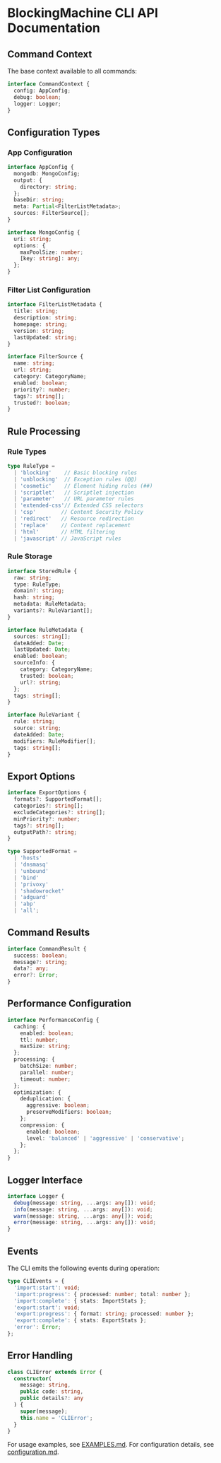 # BlockingMachine CLI API Documentation

## Command Context

The base context available to all commands:

```typescript
interface CommandContext {
  config: AppConfig;
  debug: boolean;
  logger: Logger;
}
```

## Configuration Types

### App Configuration

```typescript
interface AppConfig {
  mongodb: MongoConfig;
  output: {
    directory: string;
  };
  baseDir: string;
  meta: Partial<FilterListMetadata>;
  sources: FilterSource[];
}

interface MongoConfig {
  uri: string;
  options: {
    maxPoolSize: number;
    [key: string]: any;
  };
}
```

### Filter List Configuration

```typescript
interface FilterListMetadata {
  title: string;
  description: string;
  homepage: string;
  version: string;
  lastUpdated: string;
}

interface FilterSource {
  name: string;
  url: string;
  category: CategoryName;
  enabled: boolean;
  priority?: number;
  tags?: string[];
  trusted?: boolean;
}
```

## Rule Processing

### Rule Types

```typescript
type RuleType = 
  | 'blocking'    // Basic blocking rules
  | 'unblocking'  // Exception rules (@@)
  | 'cosmetic'    // Element hiding rules (##)
  | 'scriptlet'   // Scriptlet injection
  | 'parameter'   // URL parameter rules
  | 'extended-css'// Extended CSS selectors
  | 'csp'        // Content Security Policy
  | 'redirect'   // Resource redirection
  | 'replace'    // Content replacement
  | 'html'       // HTML filtering
  | 'javascript' // JavaScript rules
```

### Rule Storage

```typescript
interface StoredRule {
  raw: string;
  type: RuleType;
  domain?: string;
  hash: string;
  metadata: RuleMetadata;
  variants?: RuleVariant[];
}

interface RuleMetadata {
  sources: string[];
  dateAdded: Date;
  lastUpdated: Date;
  enabled: boolean;
  sourceInfo: {
    category: CategoryName;
    trusted: boolean;
    url?: string;
  };
  tags: string[];
}

interface RuleVariant {
  rule: string;
  source: string;
  dateAdded: Date;
  modifiers: RuleModifier[];
  tags: string[];
}
```

## Export Options

```typescript
interface ExportOptions {
  formats?: SupportedFormat[];
  categories?: string[];
  excludeCategories?: string[];
  minPriority?: number;
  tags?: string[];
  outputPath?: string;
}

type SupportedFormat = 
  | 'hosts'
  | 'dnsmasq'
  | 'unbound'
  | 'bind'
  | 'privoxy'
  | 'shadowrocket'
  | 'adguard'
  | 'abp'
  | 'all';
```

## Command Results

```typescript
interface CommandResult {
  success: boolean;
  message?: string;
  data?: any;
  error?: Error;
}
```

## Performance Configuration

```typescript
interface PerformanceConfig {
  caching: {
    enabled: boolean;
    ttl: number;
    maxSize: string;
  };
  processing: {
    batchSize: number;
    parallel: number;
    timeout: number;
  };
  optimization: {
    deduplication: {
      aggressive: boolean;
      preserveModifiers: boolean;
    };
    compression: {
      enabled: boolean;
      level: 'balanced' | 'aggressive' | 'conservative';
    };
  };
}
```

## Logger Interface

```typescript
interface Logger {
  debug(message: string, ...args: any[]): void;
  info(message: string, ...args: any[]): void;
  warn(message: string, ...args: any[]): void;
  error(message: string, ...args: any[]): void;
}
```

## Events

The CLI emits the following events during operation:

```typescript
type CLIEvents = {
  'import:start': void;
  'import:progress': { processed: number; total: number };
  'import:complete': { stats: ImportStats };
  'export:start': void;
  'export:progress': { format: string; processed: number };
  'export:complete': { stats: ExportStats };
  'error': Error;
};
```

## Error Handling

```typescript
class CLIError extends Error {
  constructor(
    message: string,
    public code: string,
    public details?: any
  ) {
    super(message);
    this.name = 'CLIError';
  }
}
```

For usage examples, see [EXAMPLES.md](./EXAMPLES.md).
For configuration details, see [configuration.md](./guides/configuration.md).